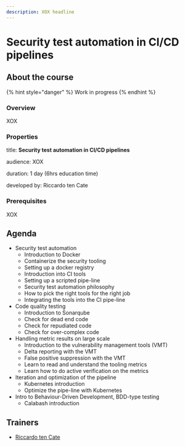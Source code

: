 ```yaml
---
description: XOX headline
---
```


# Security test automation in CI/CD pipelines

## About the course

{% hint style="danger" %}
Work in progress
{% endhint %}

### Overview

XOX

### Properties

title: **Security test automation in CI/CD pipelines**

audience: XOX

duration: 1 day \(6hrs education time\)

developed by: Riccardo ten Cate

### Prerequisites

XOX

## Agenda

* Security test automation
  * Introduction to Docker
  * Containerize the security tooling
  * Setting up a docker registry
  * Introduction into CI tools
  * Setting up a scripted pipe-line
  * Security test automation philosophy
  * How to pick the right tools for the right job
  * Integrating the tools into the CI pipe-line
* Code quality testing
  * Introduction to Sonarqube
  * Check for dead end code
  * Check for repudiated code
  * Check for over-complex code
* Handling metric results on large scale
  * Introduction to the vulnerability management tools \(VMT\)
  * Delta reporting with the VMT
  * False positive suppression with the VMT
  * Learn to read and understand the tooling metrics
  * Learn how to do active verification on the metrics
* Iteration and optimization of the pipeline
  * Kubernetes introduction
  * Optimize the pipe-line with Kubernetes
* Intro to Behaviour-Driven Development, BDD-type testing 
  * Calabash introduction

## Trainers

* [Riccardo ten Cate](../trainers/riccardo-ten-cate.md)

